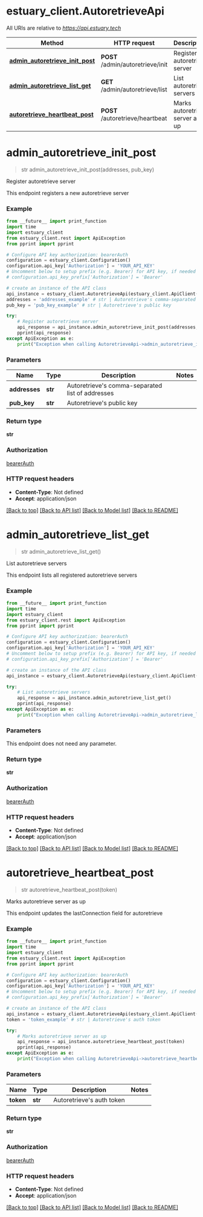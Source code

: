 # estuary_client.AutoretrieveApi

All URIs are relative to *https://api.estuary.tech*

Method | HTTP request | Description
------------- | ------------- | -------------
[**admin_autoretrieve_init_post**](AutoretrieveApi.md#admin_autoretrieve_init_post) | **POST** /admin/autoretrieve/init | Register autoretrieve server
[**admin_autoretrieve_list_get**](AutoretrieveApi.md#admin_autoretrieve_list_get) | **GET** /admin/autoretrieve/list | List autoretrieve servers
[**autoretrieve_heartbeat_post**](AutoretrieveApi.md#autoretrieve_heartbeat_post) | **POST** /autoretrieve/heartbeat | Marks autoretrieve server as up


# **admin_autoretrieve_init_post**
> str admin_autoretrieve_init_post(addresses, pub_key)

Register autoretrieve server

This endpoint registers a new autoretrieve server

### Example
```python
from __future__ import print_function
import time
import estuary_client
from estuary_client.rest import ApiException
from pprint import pprint

# Configure API key authorization: bearerAuth
configuration = estuary_client.Configuration()
configuration.api_key['Authorization'] = 'YOUR_API_KEY'
# Uncomment below to setup prefix (e.g. Bearer) for API key, if needed
# configuration.api_key_prefix['Authorization'] = 'Bearer'

# create an instance of the API class
api_instance = estuary_client.AutoretrieveApi(estuary_client.ApiClient(configuration))
addresses = 'addresses_example' # str | Autoretrieve's comma-separated list of addresses
pub_key = 'pub_key_example' # str | Autoretrieve's public key

try:
    # Register autoretrieve server
    api_response = api_instance.admin_autoretrieve_init_post(addresses, pub_key)
    pprint(api_response)
except ApiException as e:
    print("Exception when calling AutoretrieveApi->admin_autoretrieve_init_post: %s\n" % e)
```

### Parameters

Name | Type | Description  | Notes
------------- | ------------- | ------------- | -------------
 **addresses** | **str**| Autoretrieve&#39;s comma-separated list of addresses | 
 **pub_key** | **str**| Autoretrieve&#39;s public key | 

### Return type

**str**

### Authorization

[bearerAuth](../README.md#bearerAuth)

### HTTP request headers

 - **Content-Type**: Not defined
 - **Accept**: application/json

[[Back to top]](#) [[Back to API list]](../README.md#documentation-for-api-endpoints) [[Back to Model list]](../README.md#documentation-for-models) [[Back to README]](../README.md)

# **admin_autoretrieve_list_get**
> str admin_autoretrieve_list_get()

List autoretrieve servers

This endpoint lists all registered autoretrieve servers

### Example
```python
from __future__ import print_function
import time
import estuary_client
from estuary_client.rest import ApiException
from pprint import pprint

# Configure API key authorization: bearerAuth
configuration = estuary_client.Configuration()
configuration.api_key['Authorization'] = 'YOUR_API_KEY'
# Uncomment below to setup prefix (e.g. Bearer) for API key, if needed
# configuration.api_key_prefix['Authorization'] = 'Bearer'

# create an instance of the API class
api_instance = estuary_client.AutoretrieveApi(estuary_client.ApiClient(configuration))

try:
    # List autoretrieve servers
    api_response = api_instance.admin_autoretrieve_list_get()
    pprint(api_response)
except ApiException as e:
    print("Exception when calling AutoretrieveApi->admin_autoretrieve_list_get: %s\n" % e)
```

### Parameters
This endpoint does not need any parameter.

### Return type

**str**

### Authorization

[bearerAuth](../README.md#bearerAuth)

### HTTP request headers

 - **Content-Type**: Not defined
 - **Accept**: application/json

[[Back to top]](#) [[Back to API list]](../README.md#documentation-for-api-endpoints) [[Back to Model list]](../README.md#documentation-for-models) [[Back to README]](../README.md)

# **autoretrieve_heartbeat_post**
> str autoretrieve_heartbeat_post(token)

Marks autoretrieve server as up

This endpoint updates the lastConnection field for autoretrieve

### Example
```python
from __future__ import print_function
import time
import estuary_client
from estuary_client.rest import ApiException
from pprint import pprint

# Configure API key authorization: bearerAuth
configuration = estuary_client.Configuration()
configuration.api_key['Authorization'] = 'YOUR_API_KEY'
# Uncomment below to setup prefix (e.g. Bearer) for API key, if needed
# configuration.api_key_prefix['Authorization'] = 'Bearer'

# create an instance of the API class
api_instance = estuary_client.AutoretrieveApi(estuary_client.ApiClient(configuration))
token = 'token_example' # str | Autoretrieve's auth token

try:
    # Marks autoretrieve server as up
    api_response = api_instance.autoretrieve_heartbeat_post(token)
    pprint(api_response)
except ApiException as e:
    print("Exception when calling AutoretrieveApi->autoretrieve_heartbeat_post: %s\n" % e)
```

### Parameters

Name | Type | Description  | Notes
------------- | ------------- | ------------- | -------------
 **token** | **str**| Autoretrieve&#39;s auth token | 

### Return type

**str**

### Authorization

[bearerAuth](../README.md#bearerAuth)

### HTTP request headers

 - **Content-Type**: Not defined
 - **Accept**: application/json

[[Back to top]](#) [[Back to API list]](../README.md#documentation-for-api-endpoints) [[Back to Model list]](../README.md#documentation-for-models) [[Back to README]](../README.md)

